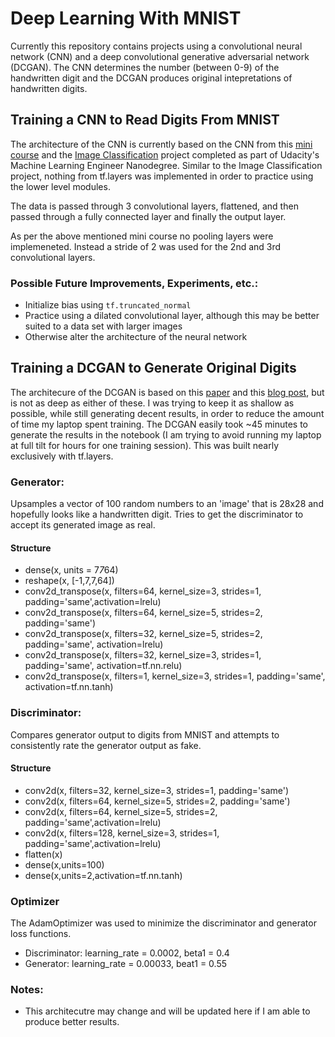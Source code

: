 # Deep Learning With MNIST
Currently this repository contains projects using a convolutional neural network (CNN) and a deep convolutional generative adversarial network (DCGAN). The CNN determines the number (between 0-9) of the handwritten digit and the DCGAN produces original intepretations of handwritten digits.

## Training a CNN to Read Digits From MNIST

The architecture of the CNN is currently based on the CNN from this [mini course](https://codelabs.developers.google.com/codelabs/cloud-tensorflow-mnist/#0) and the [Image Classification](https://github.com/alrPhysics/MachineLearningEngineerNanodegree/tree/master/image_classification) project completed as part of Udacity's Machine Learning Engineer Nanodegree. Similar to the Image Classification project, nothing from tf.layers was implemented in order to practice using the lower level modules.

The data is passed through 3 convolutional layers, flattened, and then passed through a fully connected layer and finally the output layer.

As per the above mentioned mini course no pooling layers were implemeneted. Instead a stride of 2 was used for the 2nd and 3rd convolutional layers.

### Possible Future Improvements, Experiments, etc.:

* Initialize bias using `tf.truncated_normal`
* Practice using a dilated convolutional layer, although this may be better suited to a data set with larger images
* Otherwise alter the architecture of the neural network

## Training a DCGAN to Generate Original Digits

The architecure of the DCGAN is based on this [paper](https://arxiv.org/abs/1511.06434) and this [blog post](https://towardsdatascience.com/gan-by-example-using-keras-on-tensorflow-backend-1a6d515a60d0), but is not as deep as either of these. I was trying to keep it as shallow as possible, while still generating decent results, in order to reduce the amount of time my laptop spent training. The DCGAN easily took ~45 minutes to generate the results in the notebook (I am trying to avoid running my laptop at full tilt for hours for one training session). This was built nearly exclusively with tf.layers.


### Generator:
Upsamples a vector of 100 random numbers to an 'image' that is 28x28 and hopefully looks like a handwritten digit. Tries to get the discriminator to accept its generated image as real.
#### Structure
* dense(x, units = 7*7*64)
* reshape(x, \[-1,7,7,64\])       
* conv2d_transpose(x, filters=64, kernel_size=3, strides=1, padding='same',activation=lrelu)
* conv2d_transpose(x, filters=64, kernel_size=5, strides=2, padding='same')
* conv2d_transpose(x, filters=32, kernel_size=5, strides=2, padding='same', activation=lrelu)
* conv2d_transpose(x, filters=32, kernel_size=3, strides=1, padding='same', activation=tf.nn.relu)
* conv2d_transpose(x, filters=1, kernel_size=3, strides=1, padding='same', activation=tf.nn.tanh)

### Discriminator:
Compares generator output to digits from MNIST and attempts to consistently rate the generator output as fake.
#### Structure
* conv2d(x, filters=32, kernel_size=3, strides=1, padding='same')
* conv2d(x, filters=64, kernel_size=5, strides=2, padding='same')
* conv2d(x, filters=64, kernel_size=5, strides=2, padding='same',activation=lrelu)
* conv2d(x, filters=128, kernel_size=3, strides=1, padding='same',activation=lrelu)
* flatten(x)
* dense(x,units=100)
* dense(x,units=2,activation=tf.nn.tanh)

### Optimizer
The AdamOptimizer was used to minimize the discriminator and generator loss functions.
* Discriminator: learning_rate = 0.0002, beta1 = 0.4
* Generator: learning_rate = 0.00033, beat1 = 0.55

### Notes:
* This architecutre may change and will be updated here if I am able to produce better results.
